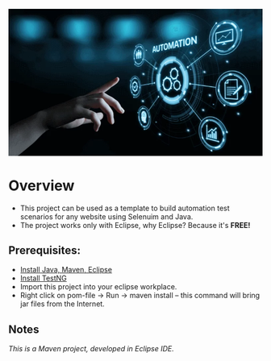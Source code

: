 
![Automation](/external_test_data/Automation.png)

# Overview
* This project can be used as a template to build automation test scenarios for any website using Selenuim and Java.
* The project works only with Eclipse, why Eclipse? Because it's <b>FREE!</b>



## Prerequisites:
* <a href="https://www.youtube.com/watch?v=9A425SE59SQ&ab_channel=CodingMagic" target="blank">Install Java, Maven, Eclipse</a>
* <a href="https://www.guru99.com/install-testng-in-eclipse.html" target="blank">Install TestNG</a>
* Import this project into your eclipse workplace.
* Right click on pom-file -> Run -> maven install – this command will bring jar files from the Internet.

## Notes
*This is a Maven project, developed in Eclipse IDE.*
